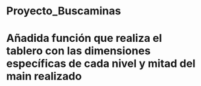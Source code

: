 # Proyecto_Buscaminas
# Añadida función que realiza el tablero con las dimensiones específicas de cada nivel y mitad del main realizado